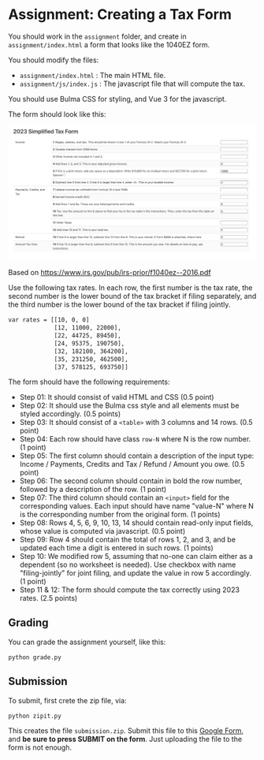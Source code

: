 # Assignment: Creating a Tax Form

You should work in the `assignment` folder, and create in `assignment/index.html` a form that looks like the 1040EZ form.  

You should modify the files: 
- `assignment/index.html` : The main HTML file. 
- `assignment/js/index.js` : The javascript file that will compute the tax.

You should use Bulma CSS for styling, and Vue 3 for the javascript.

The form should look like this:

![Form](f1040ez.png)

Based on https://www.irs.gov/pub/irs-prior/f1040ez--2016.pdf 

Use the following tax rates.  In each row, the first number is the tax rate, the second number is the lower bound of the tax bracket if filing separately, and the third number is the lower bound of the tax bracket if filing jointly.
        
    var rates = [[10, 0, 0]
                 [12, 11000, 22000],
                 [22, 44725, 89450],
                 [24, 95375, 190750],
                 [32, 182100, 364200],
                 [35, 231250, 462500],
                 [37, 578125, 693750]]

The form should have the following requirements:
- Step 01: It should consist of valid HTML and CSS (0.5 point)
- Step 02: It should use the Bulma css style and all elements must be styled accordingly. (0.5 points)
- Step 03: It should consist of a `<table>` with 3 columns and 14 rows. (0.5 point)
- Step 04: Each row should have class `row-N` where N is the row number. (1 point)
- Step 05: The first column should contain a description of the input type: Income / Payments, Credits and Tax / Refund / Amount you owe. (0.5 point)
- Step 06: The second column should contain in bold the row number, followed by a description of the row. (1 point)
- Step 07: The third column should contain an `<input>` field for the corresponding values. Each input should have name "value-N" where N is the corresponding number from the original form. (1 points)
- Step 08: Rows 4, 5, 6, 9, 10, 13, 14 should contain read-only input fields, whose value is computed via javascript. (0.5 point)
- Step 09: Row 4 should contain the total of rows 1, 2, and 3, and be updated each time a digit is entered in such rows. (1 points)
- Step 10: We modified row 5, assuming that no-one can claim either as a dependent (so no worksheet is needed). Use checkbox with name "filing-jointly" for joint filing, and update the value in row 5 accordingly. (1 point)
- Step 11 & 12: The form should compute the tax correctly using 2023 rates. (2.5 points)

## Grading

You can grade the assignment yourself, like this: 

    python grade.py

## Submission

To submit, first crete the zip file, via: 

    python zipit.py

This creates the file `submission.zip`.  Submit this file to this [Google Form](https://docs.google.com/forms/d/e/1FAIpQLSfFuYwEHasbIN395D1Wr_xYWdYd-HYf7t0rtnujjNGZLOYchw/viewform?usp=sf_link), and **be sure to press SUBMIT on the form**.  Just uploading the file to the form is not enough. 
